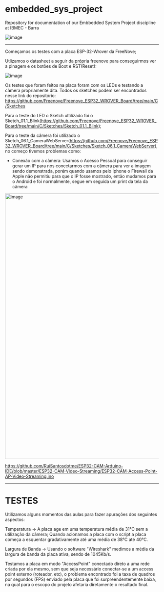 # embedded_sys_project
Repository for documentation of our Embbedded System Project discipline at IBMEC - Barra


![image](https://github.com/bebonzoumet/embedded_sys_project/assets/142441297/afa64e8e-2cb8-4605-a0aa-cd2e8d4ac8ee)

------------------------------------------------------------------------------------------------------------------------------------------------------------------------------

Começamos os testes com a placa ESP-32-Wrover da FreeNove;

Utlizamos o datasheet a seguir da própria freenove para conseguirmos ver a pinagem e os botões de Boot e RST(Reset):

![image](https://makeradvisor.com/wp-content/uploads/2023/02/Freenove-ESP32-Wrover-CAM-pinout.jpg)

Os testes que foram feitos na placa foram com os LEDs e testando a câmera propriamente dita. Todos os sketches podem ser encontrados nesse link do repositório: https://github.com/Freenove/Freenove_ESP32_WROVER_Board/tree/main/C/Sketches

Para o teste do LED o Sketch ultilizado foi o Sketch_01.1_Blink(https://github.com/Freenove/Freenove_ESP32_WROVER_Board/tree/main/C/Sketches/Sketch_01.1_Blink);

Para o teste da câmera foi utilizado o Sketch_06.1_CameraWebServer(https://github.com/Freenove/Freenove_ESP32_WROVER_Board/tree/main/C/Sketches/Sketch_06.1_CameraWebServer), no começo tivemos problemas como:
- Conexão com a câmera: Usamos o Acesso Pessoal para conseguir gerar um IP para nos conectarmos com a câmera para ver a imagem sendo demonstrada, porém quando usamos pelo Iphone o Firewall da Apple não permitiu para que o IP fosse mostrado, então mudamos para o Android e foi normalmente, segue em seguida um print da tela da câmera 

<img width="866" alt="image" src="https://github.com/bebonzoumet/embedded_sys_project/assets/82557298/380bef09-4f67-432a-b876-601fd6df502f">








https://github.com/RuiSantosdotme/ESP32-CAM-Arduino-IDE/blob/master/ESP32-CAM-Video-Streaming/ESP32-CAM-Access-Point-AP-Video-Streaming.ino

------------------------------------------------------------------------------------------------------------------------------------------------------------------------------

# TESTES
  Utilizamos alguns momentos das aulas para fazer apurações dos seguintes aspectos:
  
  Temperatura -> A placa age em uma temperatura média de 31°C sem a utilização da câmera;
               Quando acionamos a placa com o script a placa começa a esquentar gradativamente até uma média de 38°C até 40°C.

  Largura de Banda -> Usando o software "Wireshark" medimos a média da largura de banda da placa ativa, sendo de 1045Kb/s.

  Testamos a placa em modo "AccessPoint" conectado direto a uma rede criada por ela mesmo, sem que seja necessário conectar-se a um access point externo (roteador, etc), o problema encontrado foi a taxa de quadros por segundos (FPS) enviado pela placa que foi surpreendentemente baixa, na qual para o escopo do projeto afetaria diretamente o resultado final.
